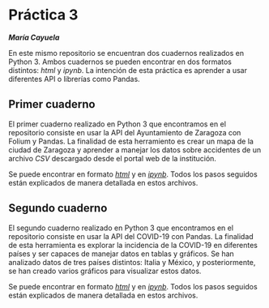 # Práctica 3 
***María Cayuela***

En este mismo repositorio se encuentran dos cuadernos realizados en Python 3. Ambos cuadernos se pueden encontrar en dos formatos distintos: *html* y *ipynb*. La intención de esta práctica es aprender a usar diferentes API o librerías como Pandas. 
## Primer cuaderno
El primer cuaderno realizado en Python 3 que encontramos en el repositorio consiste en usar la API del Ayuntamiento de Zaragoza con Folium y Pandas. La finalidad de esta herramiento es crear un mapa de la ciudad de Zaragoza y aprender a manejar los datos sobre accidentes de un archivo *CSV* descargado desde el portal web de la institución. 

Se puede encontrar en formato [*html*](https://github.com/mariacayuela/periodismo-datos/blob/main/practica-3/api-pandas-folium.html) y en [*ipynb*](https://github.com/mariacayuela/periodismo-datos/blob/main/practica-3/api-pandas-folium.ipynb). Todos los pasos seguidos están explicados de manera detallada en estos archivos.
## Segundo cuaderno
El segundo cuaderno realizado en Python 3 que encontramos en el repositorio consiste en usar la API del COVID-19 con Pandas. La finalidad de esta herramienta es explorar la incidencia de la COVID-19 en diferentes países y ser capaces de manejar datos en tablas y gráficos. Se han analizado datos de tres países distintos: Italia y México, y posteriormente, se han creado varios gráficos para visualizar estos datos. 

Se puede encontrar en formato [*html*](https://github.com/mariacayuela/periodismo-datos/blob/main/practica-3/python-api-covid19-pandas.html) y en [*ipynb*](https://github.com/mariacayuela/periodismo-datos/blob/main/practica-3/python-api-covid19-pandas.ipynb). Todos los pasos seguidos están explicados de manera detallada en estos archivos. 
